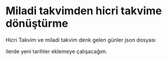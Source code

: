 # Miladi takvimden hicri takvime dönüştürme

Hicri Takvim ve miladi takvim denk gelen günler json dosyası

ilerde yeni tarihler eklemeye çalışacağım.
